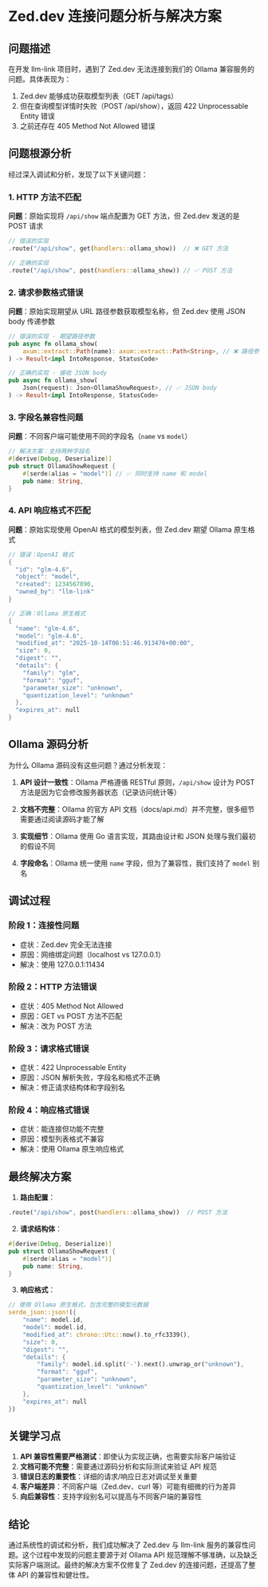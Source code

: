 # Zed.dev 连接问题分析与解决方案

## 问题描述

在开发 llm-link 项目时，遇到了 Zed.dev 无法连接到我们的 Ollama 兼容服务的问题。具体表现为：

1. Zed.dev 能够成功获取模型列表（GET /api/tags）
2. 但在查询模型详情时失败（POST /api/show），返回 422 Unprocessable Entity 错误
3. 之前还存在 405 Method Not Allowed 错误

## 问题根源分析

经过深入调试和分析，发现了以下关键问题：

### 1. HTTP 方法不匹配

**问题**：原始实现将 `/api/show` 端点配置为 GET 方法，但 Zed.dev 发送的是 POST 请求

```rust
// 错误的实现
.route("/api/show", get(handlers::ollama_show))  // ❌ GET 方法

// 正确的实现
.route("/api/show", post(handlers::ollama_show)) // ✅ POST 方法
```

### 2. 请求参数格式错误

**问题**：原始实现期望从 URL 路径参数获取模型名称，但 Zed.dev 使用 JSON body 传递参数

```rust
// 错误的实现 - 期望路径参数
pub async fn ollama_show(
    axum::extract::Path(name): axum::extract::Path<String>, // ❌ 路径参数
) -> Result<impl IntoResponse, StatusCode>

// 正确的实现 - 接收 JSON body
pub async fn ollama_show(
    Json(request): Json<OllamaShowRequest>, // ✅ JSON body
) -> Result<impl IntoResponse, StatusCode>
```

### 3. 字段名兼容性问题

**问题**：不同客户端可能使用不同的字段名（`name` vs `model`）

```rust
// 解决方案：支持两种字段名
#[derive(Debug, Deserialize)]
pub struct OllamaShowRequest {
    #[serde(alias = "model")] // ✅ 同时支持 name 和 model
    pub name: String,
}
```

### 4. API 响应格式不匹配

**问题**：原始实现使用 OpenAI 格式的模型列表，但 Zed.dev 期望 Ollama 原生格式

```rust
// 错误：OpenAI 格式
{
  "id": "glm-4.6",
  "object": "model",
  "created": 1234567890,
  "owned_by": "llm-link"
}

// 正确：Ollama 原生格式
{
  "name": "glm-4.6",
  "model": "glm-4.6",
  "modified_at": "2025-10-14T06:51:46.913476+00:00",
  "size": 0,
  "digest": "",
  "details": {
    "family": "glm",
    "format": "gguf",
    "parameter_size": "unknown",
    "quantization_level": "unknown"
  },
  "expires_at": null
}
```

## Ollama 源码分析

为什么 Ollama 源码没有这些问题？通过分析发现：

1. **API 设计一致性**：Ollama 严格遵循 RESTful 原则，`/api/show` 设计为 POST 方法是因为它会修改服务器状态（记录访问统计等）

2. **文档不完整**：Ollama 的官方 API 文档（docs/api.md）并不完整，很多细节需要通过阅读源码才能了解

3. **实现细节**：Ollama 使用 Go 语言实现，其路由设计和 JSON 处理与我们最初的假设不同

4. **字段命名**：Ollama 统一使用 `name` 字段，但为了兼容性，我们支持了 `model` 别名

## 调试过程

### 阶段 1：连接性问题
- 症状：Zed.dev 完全无法连接
- 原因：网络绑定问题（localhost vs 127.0.0.1）
- 解决：使用 127.0.0.1:11434

### 阶段 2：HTTP 方法错误
- 症状：405 Method Not Allowed
- 原因：GET vs POST 方法不匹配
- 解决：改为 POST 方法

### 阶段 3：请求格式错误
- 症状：422 Unprocessable Entity
- 原因：JSON 解析失败，字段名和格式不正确
- 解决：修正请求结构体和字段别名

### 阶段 4：响应格式错误
- 症状：能连接但功能不完整
- 原因：模型列表格式不兼容
- 解决：使用 Ollama 原生响应格式

## 最终解决方案

1. **路由配置**：
```rust
.route("/api/show", post(handlers::ollama_show))  // POST 方法
```

2. **请求结构体**：
```rust
#[derive(Debug, Deserialize)]
pub struct OllamaShowRequest {
    #[serde(alias = "model")]
    pub name: String,
}
```

3. **响应格式**：
```rust
// 使用 Ollama 原生格式，包含完整的模型元数据
serde_json::json!({
    "name": model.id,
    "model": model.id,
    "modified_at": chrono::Utc::now().to_rfc3339(),
    "size": 0,
    "digest": "",
    "details": {
        "family": model.id.split('-').next().unwrap_or("unknown"),
        "format": "gguf",
        "parameter_size": "unknown",
        "quantization_level": "unknown"
    },
    "expires_at": null
})
```

## 关键学习点

1. **API 兼容性需要严格测试**：即使认为实现正确，也需要实际客户端验证
2. **文档可能不完整**：需要通过源码分析和实际测试来验证 API 规范
3. **错误日志的重要性**：详细的请求/响应日志对调试至关重要
4. **客户端差异**：不同客户端（Zed.dev、curl 等）可能有细微的行为差异
5. **向后兼容性**：支持字段别名可以提高与不同客户端的兼容性

## 结论

通过系统性的调试和分析，我们成功解决了 Zed.dev 与 llm-link 服务的兼容性问题。这个过程中发现的问题主要源于对 Ollama API 规范理解不够准确，以及缺乏实际客户端测试。最终的解决方案不仅修复了 Zed.dev 的连接问题，还提高了整体 API 的兼容性和健壮性。
